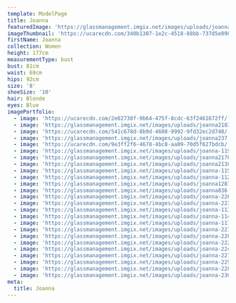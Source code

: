 ```yaml
---
template: ModelPage
title: Joanna
featuredImage: 'https://glassmanagement.imgix.net/images/uploads/joanna-111.jpg'
imageThumbnail: 'https://ucarecdn.com/340b1307-1e2c-4518-88bb-737d5e09805f/'
firstName: Joanna
collection: Women
height: 177cm
measurementType: bust
bust: 81cm
waist: 69cm
hips: 92cm
size: '8'
shoeSize: '10'
hair: Blonde
eyes: Blue
imagePortfolio:
  - image: 'https://ucarecdn.com/2e02730f-9b64-475f-8cdc-63f2461672ff/'
  - image: 'https://glassmanagement.imgix.net/images/uploads/joanna21837.jpg'
  - image: 'https://ucarecdn.com/541c678d-8b9d-4608-9992-9fd32ec2d748/'
  - image: 'https://glassmanagement.imgix.net/images/uploads/joanna237.jpg'
  - image: 'https://ucarecdn.com/9e3ff2f6-4678-4bc8-aa09-70d5f627bdcb/'
  - image: 'https://glassmanagement.imgix.net/images/uploads/joanna-119.jpg'
  - image: 'https://glassmanagement.imgix.net/images/uploads/joanna21783.jpg'
  - image: 'https://glassmanagement.imgix.net/images/uploads/joanna2138.jpg'
  - image: 'https://glassmanagement.imgix.net/images/uploads/joanna-115.jpg'
  - image: 'https://glassmanagement.imgix.net/images/uploads/joanna-112.jpg'
  - image: 'https://glassmanagement.imgix.net/images/uploads/joanna128763.jpg'
  - image: 'https://glassmanagement.imgix.net/images/uploads/joanna836.jpg'
  - image: 'https://glassmanagement.imgix.net/images/uploads/joanna-226.jpg'
  - image: 'https://glassmanagement.imgix.net/images/uploads/joanna-223.jpg'
  - image: 'https://glassmanagement.imgix.net/images/uploads/joanna-113.jpg'
  - image: 'https://glassmanagement.imgix.net/images/uploads/joanna-114.jpg'
  - image: 'https://glassmanagement.imgix.net/images/uploads/joanna-117.jpg'
  - image: 'https://glassmanagement.imgix.net/images/uploads/joanna-221.jpg'
  - image: 'https://glassmanagement.imgix.net/images/uploads/joanna-220.jpg'
  - image: 'https://glassmanagement.imgix.net/images/uploads/joanna-222.jpg'
  - image: 'https://glassmanagement.imgix.net/images/uploads/joanna-224.jpg'
  - image: 'https://glassmanagement.imgix.net/images/uploads/joanna-227.jpg'
  - image: 'https://glassmanagement.imgix.net/images/uploads/joanna-229.jpg'
  - image: 'https://glassmanagement.imgix.net/images/uploads/joanna-228.jpg'
  - image: 'https://glassmanagement.imgix.net/images/uploads/joanna-230.jpg'
meta:
  title: Joanna
---
```


